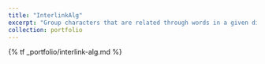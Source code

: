 ```yaml
---
title: "InterlinkAlg"
excerpt: "Group characters that are related through words in a given dictionary."
collection: portfolio
---
```


{% tf _portfolio/interlink-alg.md %}